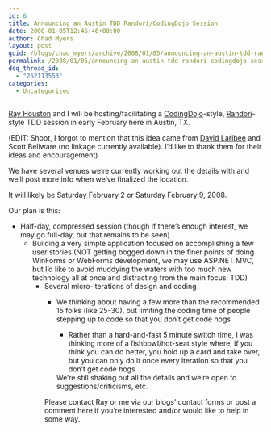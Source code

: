 ```yaml
---
id: 6
title: Announcing an Austin TDD Randori/CodingDojo Session
date: 2008-01-05T12:46:46+00:00
author: Chad Myers
layout: post
guid: /blogs/chad_myers/archive/2008/01/05/announcing-an-austin-tdd-randori-codingdojo-session.aspx
permalink: /2008/01/05/announcing-an-austin-tdd-randori-codingdojo-session/
dsq_thread_id:
  - "262113553"
categories:
  - Uncategorized
---
```

[Ray Houston](www.rayhouston.com/blog) and I will be hosting/facilitating a [CodingDojo](http://wiki.agilefinland.com/?CodingDojo)-style, [Randori](http://en.wikipedia.org/wiki/Randori)-style TDD session in early February here in Austin, TX.

(EDIT: Shoot, I forgot to mention that this idea came from [David Laribee](http://codebetter.com/blogs/david_laribee/) and Scott Bellware (no linkage currently available). I&#8217;d like to thank them for their ideas and encouragement)

We have several venues we&#8217;re currently working out the details with and we&#8217;ll post more info when we&#8217;ve finalized the location.

It will likely be Saturday February 2 or Saturday February 9, 2008.

Our plan is this:

  * Half-day, compressed session (though if there&#8217;s enough interest, we may go full-day, but that remains to be seen) 
      * Building a very simple application focused on accomplishing a few user stories (NOT getting bogged down in the finer points of doing WinForms or WebForms development, we may use ASP.NET MVC, but I&#8217;d like to avoid muddying the waters with too much new technology all at once and distracting from the main focus: TDD) 
          * Several micro-iterations of design and coding 
              * We thinking about having a few more than the recommended 15 folks (like 25-30), but limiting the coding time of people stepping up to code so that you don&#8217;t get code hogs 
                  * Rather than a hard-and-fast 5 minute switch time, I was thinking more of a fishbowl/hot-seat style where, if you think you can do better, you hold up a card and take over, but you can only do it once every iteration so that you don&#8217;t get code hogs</ul> 
                We&#8217;re still shaking out all the details and we&#8217;re open to suggestions/criticisms, etc.
                
                Please contact Ray or me via our blogs&#8217; contact forms or post a comment here if you&#8217;re interested and/or would like to help in some way.
